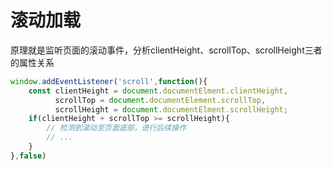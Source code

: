 # 滚动加载

原理就是监听页面的滚动事件，分析clientHeight、scrollTop、scrollHeight三者的属性关系

```javascript
window.addEventListener('scroll',function(){
	const clientHeight = document.documentElment.clientHeight,
		  scrollTop = document.documentElement.scrollTop,
		  scrollHeight = document.documentElment.scrollHeight;
	if(clientHeight + scrollTop >= scrollHeight){
		// 检测到滚动至页面底部，进行后续操作
		// ...
	}
},false)
```